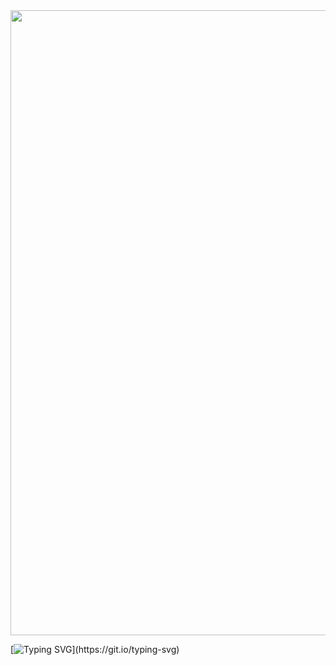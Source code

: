 <img src="https://64.media.tumblr.com/005e37a86478a9c92da7d4d3d7464b40/2bd29f0062317531-b1/s400x600/c7edc142895bc810339223dfddf2aa57ced0c32b.gif" width="1000"/>

[![Typing SVG](https://readme-typing-svg.herokuapp.com/?color=DDDD&size=35&center=true&vCenter=true&width=1000&lines=Olá,+Seja+Bem+Vindo(a)!+;Sou+a+Ana+Paula:+Desenvolvedora+Java+Full-Stack.;Em+constante+evolução...)](https://git.io/typing-svg)

<!--
**AnaPaulaNunes/AnaPaulaNunes** is a ✨ _special_ ✨ repository because its `README.md` (this file) appears on your GitHub profile.

<p>&nbsp;</p>

## ❤️‍ Sobre mim:

```javascript
• 👩🏽‍💻 Estudante no bootcamp da Generation Brasil (Developer Full-Stack)

• 🌃 Santo André/SP - Brasil
```
#

<div align="center">
  <a href="https://github.com/AnaPaulaNunes">
  <img height="190em" src="https://github-readme-stats.vercel.app/api?username=AnaPaulaNunes&show_icons=true&theme=highcontrast&title_color=fc035e&icon_color=00bfff&border_color=fc035e&include_all_commits=true&count_private=true"/>
  <img height="190em" src="https://github-readme-stats.vercel.app/api/top-langs/?username=AnaPaulaNunes&layout=compact&langs_count=7&theme=highcontrast&title_color=fc035e&icon_color=ff8ad8&border_color=fc035e"/>
</div>


